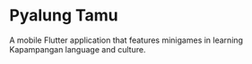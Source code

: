 # Pyalung Tamu

A mobile Flutter application that features minigames in learning Kapampangan language and culture.
